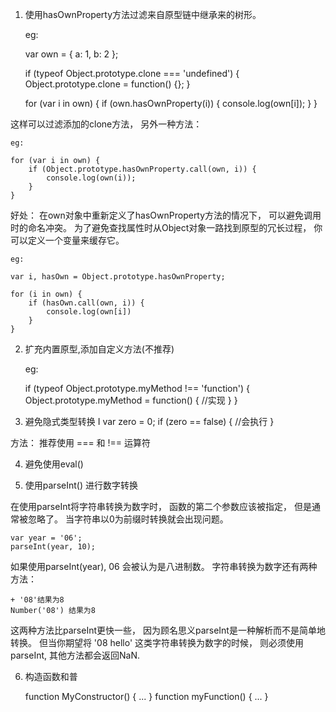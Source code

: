 1. 使用hasOwnProperty方法过滤来自原型链中继承来的树形。
   
	eg:

	var own = {
        a: 1,
        b: 2
    };
    
    if (typeof Object.prototype.clone === 'undefined') {
        Object.prototype.clone = function() {};
    }
    
    for (var i in own) {
        if (own.hasOwnProperty(i)) {
            console.log(own[i]);
        }
    }
   
这样可以过滤添加的clone方法， 另外一种方法：

	eg:
	
    for (var i in own) {
        if (Object.prototype.hasOwnProperty.call(own, i)) {
            console.log(own(i));
        }
    }

好处： 在own对象中重新定义了hasOwnProperty方法的情况下， 可以避免调用时的命名冲突。
为了避免查找属性时从Object对象一路找到原型的冗长过程， 你可以定义一个变量来缓存它。

	eg:
	
    var i, hasOwn = Object.prototype.hasOwnProperty;

    for (i in own) {
        if (hasOwn.call(own, i)) {
            console.log(own[i])
        }
    }

2. 扩充内置原型,添加自定义方法(不推荐) 

   eg:
	
   if (typeof Object.prototype.myMethod !== 'function') {
        Object.prototype.myMethod = function() {
            //实现
        }
    }

3. 避免隐式类型转换
I
	var zero = 0;
    if (zero == false) {
        //会执行
    }

方法： 推荐使用 === 和 !== 运算符

4. 避免使用eval()

5. 使用parseInt() 进行数字转换

在使用parseInt将字符串转换为数字时， 函数的第二个参数应该被指定， 但是通常被忽略了。
当字符串以0为前缀时转换就会出现问题。

    var year = '06';
    parseInt(year, 10);

如果使用parseInt(year), 06 会被认为是八进制数。
字符串转换为数字还有两种方法：

    + '08'结果为8
    Number('08') 结果为8

这两种方法比parseInt更快一些， 因为顾名思义parseInt是一种解析而不是简单地转换。 但当你期望将 '08 hello' 这类字符串转换为数字的时候， 则必须使用parseInt, 其他方法都会返回NaN.

6. 构造函数和普 

	function MyConstructor() { ... }
   	function myFunction() { ... }